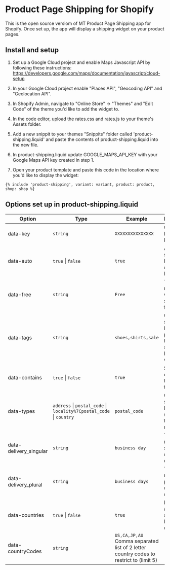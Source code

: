 # Product Page Shipping for Shopify

This is the open source versiom of MT Product Page Shipping app for Shopify. Once set up, the app will display a shipping widget on your product pages.

## Install and setup

1. Set up a Google Cloud project and enable Maps Javascript API by following these instructions:
https://developers.google.com/maps/documentation/javascript/cloud-setup

2. In your Google Cloud project enable "Places API", "Geocoding API" and "Geolocation API".

3. In Shopify Admin, navigate to "Online Store" -> "Themes" and "Edit Code" of the theme you'd like to add the widget to.

4. In the code editor, upload the rates.css and rates.js to your theme's Assets folder.

5. Add a new snippit to your themes "Snippits" folder called 'product-shipping.liquid' and paste the contents of product-shipping.liquid into the new file.

6. In product-shipping.liquid update GOOGLE_MAPS_API_KEY with your Google Maps API key created in step 1.

7. Open your product template and paste this code in the location where you'd like to display the widget:

`{% include 'product-shipping', variant: variant, product: product, shop: shop %}`

## Options set up in product-shipping.liquid

| Option | Type | Example | Description |
| ----- | --- | ------- |  ----------- | 
| data-key | `string` | `XXXXXXXXXXXXXXX` | Google Maps API key  |
| data-auto | `true` \| `false` | `true` | Automaticly show rates based on customer location |
| data-free | `string` | `Free` | Text returned when shipping is free / zero |
| data-tags | `string` | `shoes,shirts,sale` | Comma separated list of product tags for showing or hiding the widget |
| data-contains | `true` \| `false` | `true` | Show with or without the above tags. |
| data-types | `address` \| `postal_code` \| `locality%7Cpostal_code` \| `country` | `postal_code` |  Comma separated list of seach types to return |
| data-delivery_singular | `string` | `business day` |  Text returned for singluar delivery days |
| data-delivery_plural | `string` | `business days` |   Text returned for plural delivery days |
| data-countries | `true` \| `false`  | `true` | Restrict address search to listed countries |
| data-countryCodes | `string` | `US,CA,JP,AU` Comma separated list of 2 letter country codes to restrict to (limit 5) |